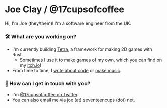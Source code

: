 # Joe Clay / @17cupsofcoffee

Hi, I'm Joe (they/them)! I'm a software engineer from the UK.

### 🛠️ What are you working on?

* I'm currently building [Tetra](https://github.com/17cupsofcoffee/tetra), a framework for making 2D games with Rust.
    * Sometimes I use it to make games of my own, which you can find on my [itch.io](https://17cupsofcoffee.itch.io/)!
* From time to time, I [write about code](https://www.seventeencups.net/) or [make music](https://soundcloud.com/17cupsofcoffee).

### 💬 How can I get in touch with you? 

* I'm [@17cupsofcoffee on Twitter](https://twitter.com/17cupsofcoffee).
* You can also email me via joe (at) seventeencups (dot) net.
